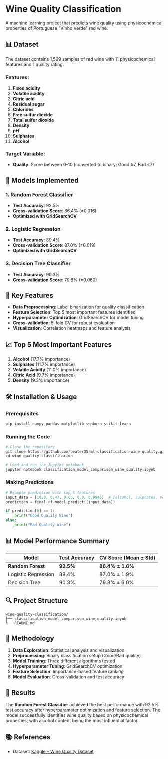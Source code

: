 # Wine Quality Classification

A machine learning project that predicts wine quality using physicochemical properties of Portuguese "Vinho Verde" red wine.

## 📊 Dataset

The dataset contains 1,599 samples of red wine with 11 physicochemical features and 1 quality rating:

### Features:
1. **Fixed acidity**
2. **Volatile acidity** 
3. **Citric acid**
4. **Residual sugar**
5. **Chlorides**
6. **Free sulfur dioxide**
7. **Total sulfur dioxide**
8. **Density**
9. **pH**
10. **Sulphates**
11. **Alcohol**

### Target Variable:
- **Quality**: Score between 0-10 (converted to binary: Good ≥7, Bad <7)

## 🚀 Models Implemented

### 1. Random Forest Classifier
- **Test Accuracy**: 92.5%
- **Cross-validation Score**: 86.4% (±0.016)
- **Optimized with GridSearchCV**

### 2. Logistic Regression
- **Test Accuracy**: 89.4%
- **Cross-validation Score**: 87.0% (±0.019)
- **Optimized with GridSearchCV**

### 3. Decision Tree Classifier
- **Test Accuracy**: 90.3%
- **Cross-validation Score**: 79.8% (±0.060)

## 🔧 Key Features

- **Data Preprocessing**: Label binarization for quality classification
- **Feature Selection**: Top 5 most important features identified
- **Hyperparameter Optimization**: GridSearchCV for model tuning
- **Cross-validation**: 5-fold CV for robust evaluation
- **Visualization**: Correlation heatmaps and feature analysis

## 📈 Top 5 Most Important Features

1. **Alcohol** (17.7% importance)
2. **Sulphates** (11.7% importance)
3. **Volatile Acidity** (11.0% importance)
4. **Citric Acid** (9.7% importance)
5. **Density** (9.3% importance)

## 🛠️ Installation & Usage

### Prerequisites
```bash
pip install numpy pandas matplotlib seaborn scikit-learn
```

### Running the Code
```python
# Clone the repository
git clone https://github.com/beater35/ml-classification-wine-quality.git
cd wine-quality-classification

# Load and run the Jupyter notebook
jupyter notebook classification_model_comparison_wine_quality.ipynb
```

### Making Predictions
```python
# Example prediction with top 5 features
input_data = [10.0, 0.47, 0.65, 0.0, 0.9946]  # [alcohol, sulphates, volatile_acidity, citric_acid, density]
prediction = final_rf_model.predict([input_data])

if prediction[0] == 1:
    print("Good Quality Wine")
else:
    print("Bad Quality Wine")
```

## 📊 Model Performance Summary

| Model | Test Accuracy | CV Score (Mean ± Std) |
|-------|---------------|----------------------|
| **Random Forest** | **92.5%** | **86.4% ± 1.6%** |
| Logistic Regression | 89.4% | 87.0% ± 1.9% |
| Decision Tree | 90.3% | 79.8% ± 6.0% |

## 🔍 Project Structure

```
wine-quality-classification/
├── classification_model_comparison_wine_quality.ipynb
└── README.md
```

## 📝 Methodology

1. **Data Exploration**: Statistical analysis and visualization
2. **Preprocessing**: Binary classification setup (Good/Bad quality)
3. **Model Training**: Three different algorithms tested
4. **Hyperparameter Tuning**: GridSearchCV optimization
5. **Feature Selection**: Importance-based feature ranking
6. **Model Evaluation**: Cross-validation and test accuracy

## 🎯 Results

The **Random Forest Classifier** achieved the best performance with 92.5% test accuracy after hyperparameter optimization and feature selection. The model successfully identifies wine quality based on physicochemical properties, with alcohol content being the most influential factor.

## 📚 References

- Dataset: [Kaggle – Wine Quality Dataset](https://www.kaggle.com/datasets/uciml/red-wine-quality-cortez-et-al-2009)
